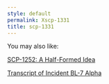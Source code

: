 ```yaml
---
style: default
permalink: Xscp-1331
title: scp-1331
---
```

You may also like:

[SCP-1252: A Half-Formed Idea](http://scp-wiki.net/scp-1252)

[Transcript of Incident BL-7 Alpha](http://scp-wiki.net/goc-tale-incident-bl-7-alpha)
